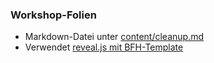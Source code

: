 ### Workshop-Folien

- Markdown-Datei unter [content/cleanup.md](https://github.com/bfh/reveal.js/blob/main/content/cleanup.md)
- Verwendet [reveal.js mit BFH-Template](https://github.com/bfh/reveal.js/)
